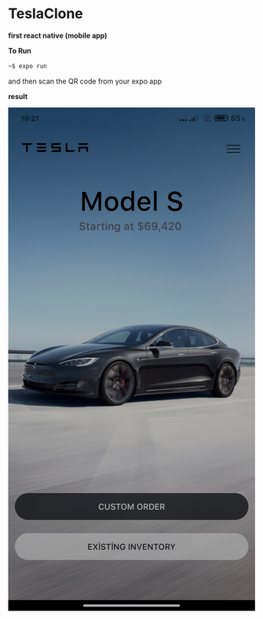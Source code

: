 # TeslaClone

__first react native (mobile app)__

__To Run__
```sh
~$ expo run
```

and then scan the QR code from your expo app

__result__

<img src="expo.jpg"/>

